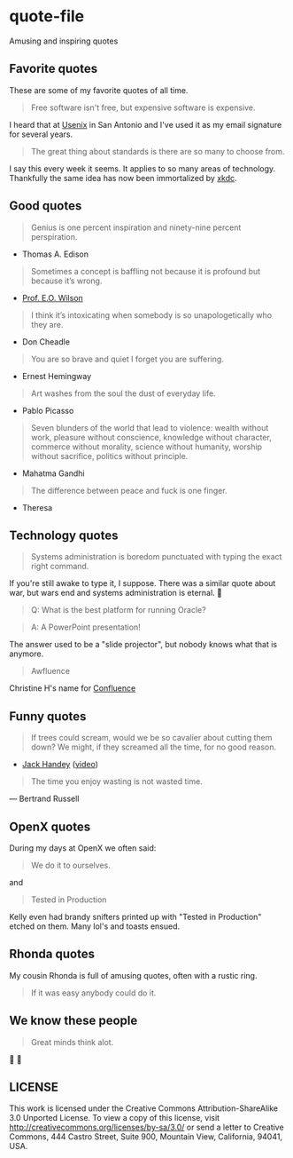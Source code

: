 quote-file
==========

Amusing and inspiring quotes

Favorite quotes
---------------

These are some of my favorite quotes of all time.

> Free software isn't free, but expensive software is expensive.

I heard that at [Usenix](https://www.usenix.org/) in San Antonio and I've used it as my email signature for several years.

> The great thing about standards is there are so many to choose from.

I say this every week it seems.  It applies to so many areas of technology.
Thankfully the same idea has now been immortalized by [xkdc](http://xkcd.com/927/).


Good quotes
-----------

> Genius is one percent inspiration and ninety-nine percent perspiration.

- Thomas A. Edison


> Some­times a concept is baffling not because it is profound but because it’s wrong.

- [Prof. E.O. Wilson](http://en.wikipedia.org/wiki/E._O._Wilson)


> I think it’s intoxicating when somebody is so unapologetically who they are.

- Don Cheadle


> You are so brave and quiet I forget you are suffering.

- Ernest Hemingway


> Art washes from the soul the dust of everyday life.

- Pablo Picasso


> Seven blunders of the world that lead to violence: wealth without work, pleasure without conscience, knowledge without character, commerce without morality, science without humanity, worship without sacrifice, politics without principle.

- Mahatma Gandhi

> The difference between peace and fuck is one finger.

- Theresa

Technology quotes
-----------------

> Systems administration is boredom punctuated with typing the exact right command.

If you're still awake to type it, I suppose.  There was a similar quote about war,
but wars end and systems administration is eternal. :gun:

> Q: What is the best platform for running Oracle?

> A: A PowerPoint presentation!

The answer used to be a "slide projector", but nobody knows what that is anymore.

> Awfluence

Christine H's name for <A href="http://en.wikipedia.org/wiki/Confluence_(software)">Confluence</a>

Funny quotes
------------

> If trees could scream, would we be so cavalier about cutting them down? We might, if they screamed all the time, for no good reason.

- [Jack Handey](http://en.wikipedia.org/wiki/Jack_Handey) ([video](https://screen.yahoo.com/deep-thoughts-trees-000000989.html))

> The time you enjoy wasting is not wasted time.

— Bertrand Russell

OpenX quotes
------------

During my days at OpenX we often said:

> We do it to ourselves.

and

> Tested in Production

Kelly even had brandy snifters printed up with "Tested in Production" etched on them.  Many lol's and toasts ensued.

Rhonda quotes
-------------

My cousin Rhonda is full of amusing quotes, often with a rustic ring.

> If it was easy anybody could do it.

We know these people
--------------------

> Great minds think alot.

:rainbow: :rainbow:

LICENSE
-------
This work is licensed under the Creative Commons Attribution-ShareAlike 3.0 Unported License. To view a copy of this license, visit http://creativecommons.org/licenses/by-sa/3.0/ or send a letter to Creative Commons, 444 Castro Street, Suite 900, Mountain View, California, 94041, USA.
